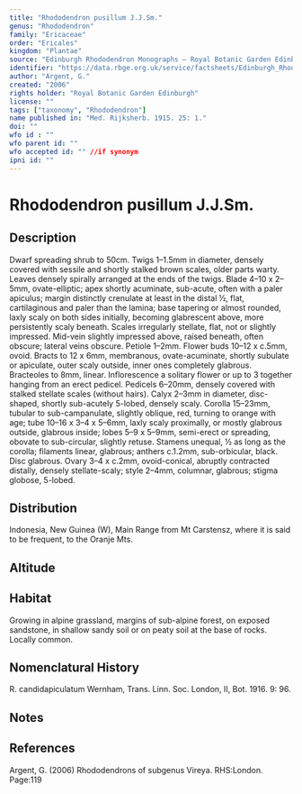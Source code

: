 ```yaml
---
title: "Rhododendron pusillum J.J.Sm."
genus: "Rhododendron"
family: "Ericaceae"
order: "Ericales"
kingdom: "Plantae"
source: "Edinburgh Rhododendron Monographs – Royal Botanic Garden Edinburgh"
identifier: "https://data.rbge.org.uk/service/factsheets/Edinburgh_Rhododendron_Monographs.xhtml"
author: "Argent, G."
created: "2006"
rights holder: "Royal Botanic Garden Edinburgh"
license: ""
tags: ["taxonomy", "Rhododendron"]
name published in: "Med. Rijksherb. 1915. 25: 1."
doi: ""
wfo id : ""
wfo parent id: ""
wfo accepted id: "" //if synonym                      
ipni id: ""
---
```


                       

# Rhododendron pusillum J.J.Sm.

## Description
Dwarf spreading shrub to 50cm. Twigs 1–1.5mm in diameter, densely covered with sessile and shortly stalked brown scales, older parts warty. Leaves densely spirally arranged at the ends of the twigs. Blade 4–10 x 2–5mm, ovate-elliptic; apex shortly acuminate, sub-acute, often with a paler apiculus; margin distinctly crenulate at least in the distal ½, flat, cartilaginous and paler than the lamina; base tapering or almost rounded, laxly scaly on both sides initially, becoming glabrescent above, more persistently scaly beneath. Scales irregularly stellate, flat, not or slightly impressed. Mid-vein slightly impressed above, raised beneath, often obscure; lateral veins obscure. Petiole 1–2mm. Flower buds 10–12 x c.5mm, ovoid. Bracts to 12 x 6mm, membranous, ovate-acuminate, shortly subulate or apiculate, outer scaly outside, inner ones completely glabrous. Bracteoles to 8mm, linear. Inflorescence a solitary flower or up to 3 together hanging from an erect pedicel. Pedicels 6–20mm, densely covered with stalked stellate scales (without hairs). Calyx 2–3mm in diameter, disc-shaped, shortly sub-acutely 5-lobed, densely scaly. Corolla 15–23mm, tubular to sub-campanulate, slightly oblique, red, turning to orange with age; tube 10–16 x 3–4 x 5–6mm, laxly scaly proximally, or mostly glabrous outside, glabrous inside; lobes 5–9 x 5–9mm, semi-erect or spreading, obovate to sub-circular, slightly retuse. Stamens unequal, ½ as long as the corolla; filaments linear, glabrous; anthers c.1.2mm, sub-orbicular, black. Disc glabrous. Ovary 3–4 x c.2mm, ovoid-conical, abruptly contracted distally, densely stellate-scaly; style 2–4mm, columnar, glabrous; stigma globose, 5-lobed.

## Distribution
Indonesia, New Guinea (W), Main Range from Mt Carstensz, where it is said to be frequent, to the Oranje Mts.

## Altitude


## Habitat
Growing in alpine grassland, margins of sub-alpine forest, on exposed sandstone, in shallow sandy soil or on peaty soil at the base of rocks. Locally common.

## Nomenclatural History
R. candidapiculatum Wernham, Trans. Linn. Soc. London, II, Bot. 1916. 9: 96.
                       
## Notes


## References

Argent, G. (2006) Rhododendrons of subgenus Vireya. RHS:London. Page:119
